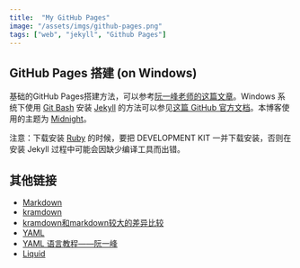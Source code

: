 ```yaml
---
title:  "My GitHub Pages"
image: "/assets/imgs/github-pages.png"
tags: ["web", "jekyll", "Github Pages"]
---
```

## GitHub Pages 搭建 (on Windows)
基础的GitHub Pages搭建方法，可以参考[阮一峰老师的这篇文章][1]。Windows 系统下使用 [Git Bash][2] 安装 [Jekyll][3] 的方法可以参见[这篇 GitHub 官方文档][4]。本博客使用的主题为 [Midnight][5]。

注意：下载安装 [Ruby][6] 的时候，要把 DEVELOPMENT KIT 一并下载安装，否则在安装 Jekyll 过程中可能会因缺少编译工具而出错。

## 其他链接
*  [Markdown][10]
*  [kramdown][11]
*  [kramdown和markdown较大的差异比较][12]
*  [YAML][8]
*  [YAML 语言教程——阮一峰][9]
*  [Liquid][7]


[1]: http://www.ruanyifeng.com/blog/2012/08/blogging_with_jekyll.html
[2]: https://git-scm.com/downloads
[3]: https://jekyllcn.com/
[4]: https://help.github.com/articles/using-jekyll-as-a-static-site-generator-with-github-pages/
[5]: https://github.com/pages-themes/midnight
[6]: https://rubyinstaller.org/downloads/
[7]: https://shopify.github.io/liquid/
[8]: http://yaml.org/
[9]: http://www.ruanyifeng.com/blog/2016/07/yaml.html
[10]: http://daringfireball.net/projects/markdown/
[11]: https://kramdown.gettalong.org/
[12]: http://gohom.win/2015/11/06/Kramdown-note/
